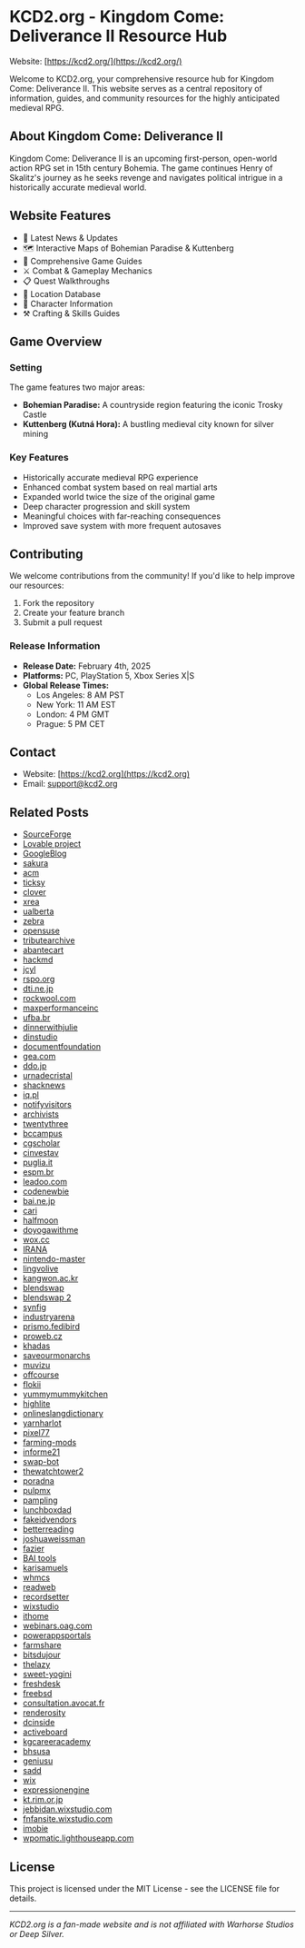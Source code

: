 # KCD2.org - Kingdom Come: Deliverance II Resource Hub

Website: [https://kcd2.org/](https://kcd2.org/)

Welcome to KCD2.org, your comprehensive resource hub for Kingdom Come: Deliverance II. This website serves as a central repository of information, guides, and community resources for the highly anticipated medieval RPG.

## About Kingdom Come: Deliverance II

Kingdom Come: Deliverance II is an upcoming first-person, open-world action RPG set in 15th century Bohemia. The game continues Henry of Skalitz's journey as he seeks revenge and navigates political intrigue in a historically accurate medieval world.

## Website Features

- 📰 Latest News & Updates
- 🗺️ Interactive Maps of Bohemian Paradise & Kuttenberg
- 📖 Comprehensive Game Guides
- ⚔️ Combat & Gameplay Mechanics
- 📋 Quest Walkthroughs
- 🏰 Location Database
- 👥 Character Information
- ⚒️ Crafting & Skills Guides

## Game Overview

### Setting
The game features two major areas:
- **Bohemian Paradise:** A countryside region featuring the iconic Trosky Castle
- **Kuttenberg (Kutná Hora):** A bustling medieval city known for silver mining

### Key Features
- Historically accurate medieval RPG experience
- Enhanced combat system based on real martial arts
- Expanded world twice the size of the original game
- Deep character progression and skill system
- Meaningful choices with far-reaching consequences
- Improved save system with more frequent autosaves

## Contributing

We welcome contributions from the community! If you'd like to help improve our resources:

1. Fork the repository
2. Create your feature branch
3. Submit a pull request

### Release Information
- **Release Date:** February 4th, 2025
- **Platforms:** PC, PlayStation 5, Xbox Series X|S
- **Global Release Times:**
  - Los Angeles: 8 AM PST
  - New York: 11 AM EST
  - London: 4 PM GMT
  - Prague: 5 PM CET

## Contact

- Website: [https://kcd2.org](https://kcd2.org)
- Email: [support@kcd2.org](support@kcd2.org)

## Related Posts
- [SourceForge](https://sourceforge.net/projects/kcd2/)
- [Lovable project](https://launched.lovable.app/kcd2)
- [GoogleBlog](https://developers-id.googleblog.com/2023/03/vidio-perkuat-kesuksesannya-di.html?sc=1739616699533#c3991329339995274565)
- [sakura](http://www15420ui.sakura.ne.jp/snapblog/diary/class/20081129_02.htm#wb)
- [acm](https://interactions.acm.org/blog/view/embodied-games-from-nyu-itp/comment_added#comments)
- [ticksy](https://veented.ticksy.com/ticket/3606708)
- [clover](https://community.clover.com/questions/56930/apple-pay-for-hosted-checkout.html?childToView=113654#answer-113654)
- [xrea](http://eivissa.s3.xrea.com/ClubSantAntoni/)
- [ualberta](https://icon4.biology.ualberta.ca/scientific-organizing-committee/#comment-642681)
- [zebra](https://developer.zebra.com/blog/ai-gets-mind-its-own-could-be-how-skynet-starts#comment-53849)
- [opensuse](https://hackweek.opensuse.org/projects/extend-repomd-parser-with-appstream-data)
- [tributearchive](https://www.tributearchive.com/resources/2bc817b7-9db2-44d1-a919-0115b60711b3/finding-the-right-grief-counselor)
- [abantecart](https://forum.abantecart.com/index.php?topic=8552.0)
- [hackmd](https://hackmd.io/pvbO02D9ROWtJu1ODHq10Q?comment=18b3b7c2-3c75-47bc-9112-ca6f51d8fcb1&utm_source=comment-card&utm_medium=icon)
- [jcyl](https://www.educa.jcyl.es/blogs/en/leyendo/fase-provincial-burgos-i-certamen-lectura-publico)
- [rspo.org](http://forum.ga18.rspo.org/viewtopic.php?f=8&t=30798&p=265229#p265229)
- [dti.ne.jp](https://webkit.dti.ne.jp/bbs1/mekahouse/mekag/)
- [rockwool.com](https://as-cn-video.rockwool.com/7-strengths-testing-thermal)
- [maxperformanceinc](http://forums.maxperformanceinc.com/forums/album.php?albumid=1937&pictureid=14282)
- [ufba.br](https://noosfero.ufba.br/freeaccounts/blog/apk-download#!)
- [dinnerwithjulie](https://www.dinnerwithjulie.com/2021/11/03/plant-based-deep-n-delicious-chocolate-cake/#comment-1049096)
- [dinstudio](http://www.i21kf.dinstudio.se/blog_22_12.html)
- [documentfoundation](https://bugs.documentfoundation.org/show_bug.cgi?id=69280)
- [gea.com](https://webinar.gea.com/gea09ammoniadavidchristine3mp4)
- [ddo.jp](http://hktagb.ddo.jp/diarypro-vb/diary.cgi?date=20220211)
- [urnadecristal](https://www.urnadecristal.gov.co/pacto_justicia_tarifaria_que_es?page=1#comment-708)
- [shacknews](https://www.shacknews.com/article/138521/milk-palworld?ref=chatty#item_42740292)
- [iq.pl](http://www.pvp.iq.pl/thread-5012-page-2.html)
- [notifyvisitors](https://help.notifyvisitors.com/article/en-us/what-are-different-push-campaigns-and-its-types)
- [archivists](https://www2.archivists.org/statements/saa-council-statement-on-black-lives-and-archives#comment-6151)
- [twentythree](https://bl.twentythree.com/alment-inside-historisk-retssag-er)
- [bccampus](https://scope.bccampus.ca/mod/forum/discuss.php?d=27908#p109335)
- [cgscholar](https://cgscholar.com/community/profiles/user-46780/updates/53640)
- [cinvestav](https://difusion.cinvestav.mx/La-Academia/Galer%C3%ADa/emodule/6215/eitem/515)
- [puglia.it](https://edottosgd.sanita.puglia.it/knowledgetree/action.php?kt_path_info=ktcore.actions.document.discussion&fDocumentId=16186&fThreadId=240&action=viewThread)
- [espm.br](https://www.interacao.espm.br/post/desentoca-2020)
- [leadoo.com](https://webinar.leadoo.com/kan-du-grunderna-i-1)
- [codenewbie](https://community.codenewbie.org/zorian/5-best-email-apis-for-developers-an-overview-5g43/comments)
- [bai.ne.jp](https://suzujrtugofwar.blog.bai.ne.jp/?eid=109124)
- [cari](https://b.cari.com.my/home.php?mod=space&uid=2223192&do=album&picid=150517)
- [halfmoon](https://is.halfmoon.jp/thankyou/uni_patio/uni_patio.cgi?mode=view&no=4561)
- [doyogawithme](https://www.doyogawithme.com/blog/how-wheel-pose#comment-155933)
- [wox.cc](https://sorairo.bbs.wox.cc/#form)
- [IRANA](https://inara.cz/kingdom-come-2/board-thread/12075/#newpost)
- [nintendo-master](https://www.nintendo-master.com/jeux/switch/emio/preview)
- [lingvolive](https://www.lingvolive.com/ru-ru/community/posts/1501343)
- [kangwon.ac.kr](http://sar.kangwon.ac.kr/spboard/board.cgi?id=mathone16&action=view&gul=5&page=1&go_cnt=1&sort=down#ETC_5_87)
- [blendswap](https://blendswap.com/blend/31259)
- [blendswap 2](https://www.blendswap.com/blend/21290)
- [synfig](https://www.synfig.org/issues/thebuggenie/synfig/issues/7180)
- [industryarena](https://en.industryarena.com/forum/showthread.php?t=457780&p=2549206)
- [prismo.fedibird](https://prismo.fedibird.com/posts/4cbdbfc2-2af6-4317-884a-90125cb7d45c)
- [proweb.cz](https://volejbalrepy.proweb.cz/rozpisy/kde-najdu-spolehlivy-obchod-s-jednorazovymi-elektronickymi-cigaretami-6058/prispevek-vytvoren#pwcmfef-post-55395)
- [khadas](https://www.khadas.com/post/khadas-vim3-won-t-use-s922x)
- [saveourmonarchs](https://www.saveourmonarchs.org/blog/whats-in-the-name-of-a-monarch-butterfly)
- [muvizu](https://videos.muvizu.com/Profile/Kimberley228K/Latest/)
- [offcourse](https://offcourse.co/users/activity/14228/)
- [flokii](http://www.flokii.com/questions/view/4042/boost-your-telegram-account-what-are-your-best-strategies)
- [yummymummykitchen](https://www.yummymummykitchen.com/2023/08/french-gimlet.html/comment-page-1#comment-90642)
- [highlite](https://forum.highlite.com/showthread.php?tid=1831&pid=4377#pid4377)
- [onlineslangdictionary](http://onlineslangdictionary.com/meaning-definition-of/raspberry-pi)
- [yarnharlot](https://www.yarnharlot.ca/2024/11/the-state-of-things-34-days/#comment-1705399)
- [pixel77](https://pixel77.com/how-to-use-photography-in-graphic-design/)
- [farming-mods](https://farming-mods.com/news/vydelennye_servera_i_prilozhenija/2018-07-14-33)
- [informe21](https://www.informe21.com/post/gustavo-dudamel-brill%C3%B3-en-la-reapertura-de-la-catedral-de-notre-dame)
- [swap-bot](https://www.swap-bot.com/swap/show/130849#comment-937003)
- [thewatchtower2](https://www.thewatchtower.com/blogs_on/ai-in-finance)
- [poradna](https://pc.poradna.net/flashes/3004116-linux-ve-windows-umi-gui-aplikace#r3286963)
- [pulpmx](https://pulpmx.com/2024/12/15/maxxis-tires-classic-ink-66-1983-honda-mx-ers/#comment-226398)
- [pampling](https://www.pampling.com/comunidad/usuarios/67962-paulagarlo)
- [lunchboxdad](https://www.lunchboxdad.com/2021/03/how-to-make-easter-bunny-lunch-for-your.html?sc=1739883836819#c5698973452919716572)
- [fakeidvendors](https://forum.fakeidvendors.com/post/aykgvhub9g#comment-7aigelfuux)
- [betterreading](https://www.betterreading.com.au/news/qa-michael-connelly-author-of-the-waiting/)
- [joshuaweissman](https://www.joshuaweissman.com/post/making-fried-rice-faster-than-a-restaurant-but-faster)
- [fazier](https://fazier.com/launches/kcd2)
- [BAI tools](https://bai.tools/tools/kcd2)
- [karisamuels](https://karisamuels.com/home-numerology/#comment-49686)
- [whmcs](https://requests.whmcs.com/idea/student-system)
- [readweb](https://readweb.ai/en/page/f7020b906655aa0fd1cd8293955cf559)
- [recordsetter](https://recordsetter.com/world-record/finish-death-egg-zone-sonic-the-hedgehog-2/38145#)
- [wixstudio](https://fnfansite.wixstudio.com/fridaynightfansite/forum/skin-mods/_hiii-1)
- [ithome](https://ithelp.ithome.com.tw/questions/10199103)
- [webinars.oag.com](https://webinars.oag.com/oag-webinar-china-outbound-are-we-4)
- [powerappsportals](https://odoe.powerappsportals.us/en-US/forums/crep/20951256-2af7-ed11-913a-00155d36dfa6?msCorrelationId=5091b1b3-7580-4076-9d9a-101ed52d2811&instanceId=d7edddb5abdf8e61cbe22f0821309876933943c887c8ff722663d1c9289bf4d4&tenantId=aa3f6932-fa7c-47b4-a0ce-a598cad161cf&portalId=6dd10c6b-c0ea-4952-bb98-d27755601545&orgId=1f82ae49-c85f-4f22-a649-130f24932932&environmentId=b914023e-9014-4249-90cc-5f93e67947b8&portalApp=site-6dd10c6b-c0ea-4952-bb98-d27755601545-GCv&portalType=CustomerPortal&portalProductionOrTrialType=Production&licenseType=Dynamics365&portalVersion=9.7.1.14&islandId=&portalDomain=https%3A%2F%2Fodoe.powerappsportals.us&page=6)
- [farmshare](https://www.farmshare.org/post/farm-share-loves-volunteers)
- [bitsdujour](https://www.bitsdujour.com/suggest/robotask)
- [thelazy](https://sfx.k.thelazy.net/forum/general/553/)
- [sweet-yogini](https://www.sweet-yogini.com/sharing-what-i-love-blog/numerology-magic-science)
- [freshdesk](https://pculture.freshdesk.com/support/discussions/topics/308365?page=1)
- [freebsd](https://bugs.freebsd.org/bugzilla/show_bug.cgi?id=221214)
- [consultation.avocat.fr](https://consultation.avocat.fr/blog/amelie-fernandez/article-2965272--succession-quand-l-heritage-devient-source-de-tensions-et-de-conflit.html)
- [renderosity](https://api.renderosity.com/gallery/items/2841346/the-best-church-exterior-designs-ideas-usa)
- [dcinside](https://gall.dcinside.com/board/view/?id=igjdivision&no=7656)
- [activeboard](https://cartagena.activeboard.com/t53521085/astilleros-servicios/?page=last#lastPostAnchor)
- [kgcareeracademy](https://www.kgcareeracademy.com/post/consider-getting-your-ged-for-2024)
- [bhsusa](https://www.blog.bhsusa.com/post/eye-on-design-an-insightful-conversation-with-interior-designer-liz-caan)
- [geniusu](https://app.geniusu.com/mentor_circles/1743/discussions)
- [sadd](https://www.sadd.org/post/2025-what-s-in-out)
- [wix](https://nl.wix.com/blog/post/stapsgewijze-handleiding-een-succesvolle-freelance-website-maken)
- [expressionengine](https://expressionengine.com/forums/topic/251115/better-link-from-comment-to-the-channel-entry-it-belongs-to#)
- [kt.rim.or.jp](http://www.kt.rim.or.jp/~youie/cgi-bin/nanmeri/nanmeri.cgi?no=239)
- [jebbidan.wixstudio.com](https://jebbidan.wixstudio.com/youtube/forum/general-discussions/whatsapp-plus)
- [fnfansite.wixstudio.com](https://fnfansite.wixstudio.com/fridaynightfansite/forum/coding-and-programming/problems-with-compiling-psych-engine)
- [imobie](https://forum.imobie.com/index.php/thread/phonerescue-for-ios/)
- [wpomatic.lighthouseapp.com](https://wpomatic.lighthouseapp.com/projects/12080-wp-o-matic/tickets/548-interactivity-and-consequences#ticket-548-128)

## License

This project is licensed under the MIT License - see the LICENSE file for details.

---

*KCD2.org is a fan-made website and is not affiliated with Warhorse Studios or Deep Silver.*
